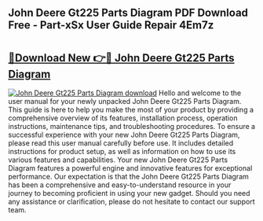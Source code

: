 ## John Deere Gt225 Parts Diagram PDF Download Free - Part-xSx User Guide Repair 4Em7z

# <h2><a href="http://dfkr47q.blite.top/?on=John+Deere+Gt225+Parts+Diagram">🔗Download New 👉🔴 John Deere Gt225 Parts Diagram</a></h2>

[![John Deere Gt225 Parts Diagram download](https://i.imgur.com/lujVjoI.png)](http://dfkr47q.blite.top/?on=John+Deere+Gt225+Parts+Diagram)
Hello and welcome to the user manual for your newly unpacked John Deere Gt225 Parts Diagram. This guide is here to help you make the most of your product by providing a comprehensive overview of its features, installation process, operation instructions, maintenance tips, and troubleshooting procedures. To ensure a successful experience with your new John Deere Gt225 Parts Diagram, please read this user manual carefully before use. It includes detailed instructions for product setup, as well as information on how to use its various features and capabilities. Your new John Deere Gt225 Parts Diagram features a powerful engine and innovative features for exceptional performance. Our expectation is that the John Deere Gt225 Parts Diagram has been a comprehensive and easy-to-understand resource in your journey to becoming proficient in using your new gadget. Should you need any assistance or clarification, please do not hesitate to contact our support team.

